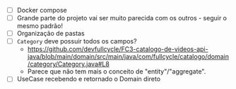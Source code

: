 - [ ] Docker compose
- [ ] Grande parte do projeto vai ser muito parecida com os outros - seguir o mesmo padrão!
- [ ] Organização de pastas
- [ ] `Category` deve possuir todos os campos?
  - https://github.com/devfullcycle/FC3-catalogo-de-videos-api-java/blob/main/domain/src/main/java/com/fullcycle/catalogo/domain/category/Category.java#L8
  - Parece que não tem mais o conceito de "entity"/"aggregate".
- [ ] UseCase recebendo e retornado o Domain direto
